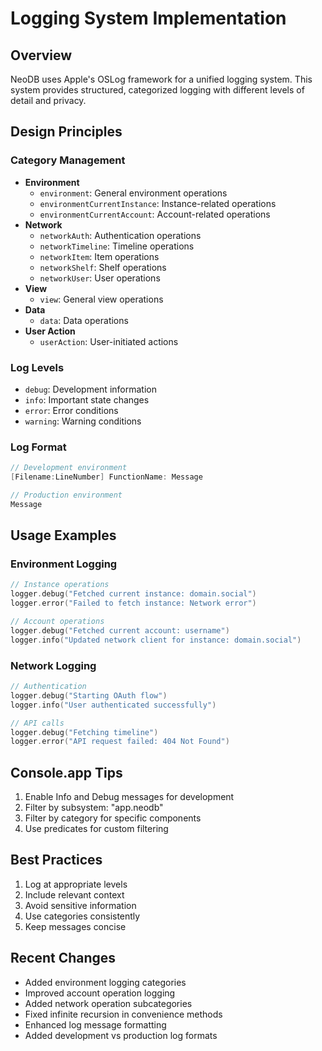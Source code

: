 # Logging System Implementation

## Overview
NeoDB uses Apple's OSLog framework for a unified logging system. This system provides structured, categorized logging with different levels of detail and privacy.

## Design Principles

### Category Management
- **Environment**
  - `environment`: General environment operations
  - `environmentCurrentInstance`: Instance-related operations
  - `environmentCurrentAccount`: Account-related operations
- **Network**
  - `networkAuth`: Authentication operations
  - `networkTimeline`: Timeline operations
  - `networkItem`: Item operations
  - `networkShelf`: Shelf operations
  - `networkUser`: User operations
- **View**
  - `view`: General view operations
- **Data**
  - `data`: Data operations
- **User Action**
  - `userAction`: User-initiated actions

### Log Levels
- `debug`: Development information
- `info`: Important state changes
- `error`: Error conditions
- `warning`: Warning conditions

### Log Format
```swift
// Development environment
[Filename:LineNumber] FunctionName: Message

// Production environment
Message
```

## Usage Examples

### Environment Logging
```swift
// Instance operations
logger.debug("Fetched current instance: domain.social")
logger.error("Failed to fetch instance: Network error")

// Account operations
logger.debug("Fetched current account: username")
logger.info("Updated network client for instance: domain.social")
```

### Network Logging
```swift
// Authentication
logger.debug("Starting OAuth flow")
logger.info("User authenticated successfully")

// API calls
logger.debug("Fetching timeline")
logger.error("API request failed: 404 Not Found")
```

## Console.app Tips
1. Enable Info and Debug messages for development
2. Filter by subsystem: "app.neodb"
3. Filter by category for specific components
4. Use predicates for custom filtering

## Best Practices
1. Log at appropriate levels
2. Include relevant context
3. Avoid sensitive information
4. Use categories consistently
5. Keep messages concise

## Recent Changes
- Added environment logging categories
- Improved account operation logging
- Added network operation subcategories
- Fixed infinite recursion in convenience methods
- Enhanced log message formatting
- Added development vs production log formats 